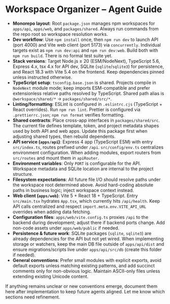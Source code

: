 # Workspace Organizer – Agent Guide

- **Monorepo layout**: Root `package.json` manages npm workspaces for `apps/api`, `apps/web`, and `packages/shared`. Always run commands from the repo root so workspace resolution works.
- **Dev workflow**: Use `npm install` once, then `npm run dev` to launch API (port 4000) and Vite web client (port 5173) via `concurrently`. Individual targets exist as `npm run dev:api` and `npm run dev:web`. Build both with `npm run build`. There is no formal test suite yet.
- **Stack versions**: Target Node.js ≥ 20 (ESM/NodeNext), TypeScript 5.6, Express 4.x, tsx 4.x for API dev, SQLite (`sqlite`/`sqlite3`) for persistence, and React 18.3 with Vite 5.4 on the frontend. Keep dependencies pinned unless instructed otherwise.
- **TypeScript setup**: `tsconfig.base.json` is shared. Projects compile in `NodeNext` module mode; keep imports ESM-compatible and prefer extensionless relative paths resolved by TypeScript. Shared path alias is `@workspace/shared/*` → `packages/shared/src/*`.
- **Linting/formatting**: ESLint is configured in `.eslintrc.cjs` (TypeScript + React overrides). Run `npm run lint`. Prettier is configured via `.prettierrc.json`; `npm run format` verifies formatting.
- **Shared contracts**: Place cross-app interfaces in `packages/shared/src`. The current file defines template, token, and project metadata shapes used by both API and web apps. Update this package first when adjusting shared types, then rebuild dependents.
- **API service (`apps/api`)**: Express 4 app (TypeScript ESM) with entry `src/index.ts`, routes prefixed under `/api`. `src/config/env.ts` centralizes environment configuration. When adding modules, export routers from `src/routes` and mount them in `apiRouter`.
- **Environment variables**: Only `PORT` is configurable for the API. Workspace metadata and SQLite location are internal to the project structure.
- **Filesystem expectations**: All future file I/O should resolve paths under the workspace root determined above. Avoid hard-coding absolute paths in business logic; inject workspace context instead.
- **Web client (`apps/web`)**: Vite 5 + React 18 + TypeScript. Entry `src/main.tsx` hydrates `App.tsx`, which currently hits `/api/health`. Keep API calls centralized and respect `import.meta.env.VITE_API_URL` overrides when adding data fetching.
- **Configuration files**: `apps/web/vite.config.ts` proxies `/api` to the backend during development; adjust there if backend ports change. Add non-code assets under `apps/web/public` if needed.
- **Persistence & future work**: SQLite packages (`sqlite`, `sqlite3`) are already dependencies for the API but not yet wired. When implementing storage or watchers, keep the main DB file outside of `apps/api/dist` and ensure migrations/scripts live under `apps/api/src/db` (create this folder if needed).
- **General conventions**: Prefer small modules with explicit exports, avoid default exports unless matching existing patterns, and add succinct comments only for non-obvious logic. Maintain ASCII-only files unless extending existing Unicode content.

If anything remains unclear or new conventions emerge, document them here after implementation to keep future agents aligned. Let me know which sections need refinement. 